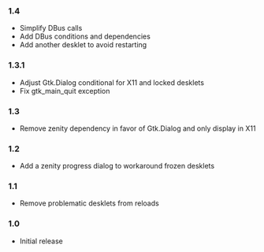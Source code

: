
### 1.4

* Simplify DBus calls
* Add DBus conditions and dependencies
* Add another desklet to avoid restarting

### 1.3.1

* Adjust Gtk.Dialog conditional for X11 and locked desklets
* Fix gtk_main_quit exception

### 1.3

* Remove zenity dependency in favor of Gtk.Dialog and only display in X11

### 1.2

* Add a zenity progress dialog to workaround frozen desklets

### 1.1

* Remove problematic desklets from reloads

### 1.0

* Initial release
